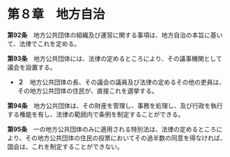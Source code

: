 第８章　地方自治
================


__第92条__　地方公共団体の組織及び運営に関する事項は、地方自治の本旨に基いて、法律でこれを定める。


__第93条__　地方公共団体には、法律の定めるところにより、その議事機関として議会を設置する。

* __２__　地方公共団体の長、その議会の議員及び法律の定めるその他の吏員は、その地方公共団体の住民が、直接これを選挙する。


__第94条__　地方公共団体は、その財産を管理し、事務を処理し、及び行政を執行する権能を有し、法律の範囲内で条例を制定することができる。


__第95条__　一の地方公共団体のみに適用される特別法は、法律の定めるところにより、その地方公共団体の住民の投票においてその過半数の同意を得なければ、国会は、これを制定することができない。
